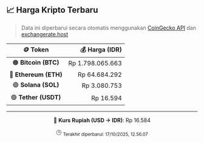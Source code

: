 

<!-- HARGA_KRIPTO -->
## 📈 Harga Kripto Terbaru

> Data ini diperbarui secara otomatis menggunakan [CoinGecko API](https://www.coingecko.com/) dan [exchangerate.host](https://exchangerate.host/)

<div align="center">

| 🪙 Token | 💰 Harga (IDR) |
|:------:|---------------:|
| 🟠 **Bitcoin (BTC)**   | Rp 1.798.065.663 |
| 🔵 **Ethereum (ETH)**  | Rp 64.684.292 |
| 🟣 **Solana (SOL)**    | Rp 3.080.753 |
| 🟢 **Tether (USDT)**   | Rp 16.594 |

---

💱 **Kurs Rupiah (USD → IDR)**: Rp 16.584

🕒 <sub>Terakhir diperbarui: 17/10/2025, 12.56.07</sub>

</div>
<!-- /HARGA_KRIPTO -->